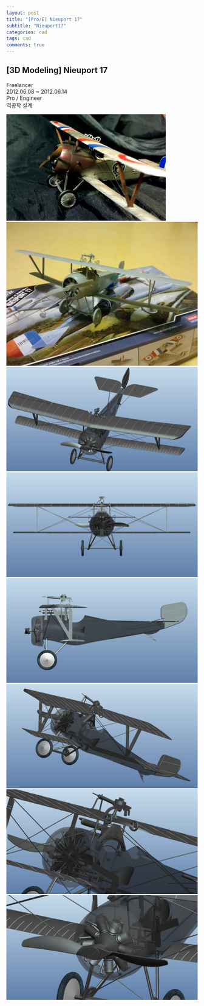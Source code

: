 ```yaml
---
layout: post
title: "[Pro/E] Nieuport 17"
subtitle: "Nieuport17"
categories: cad
tags: cad
comments: true
---
```


## [3D Modeling] Nieuport 17
Freelancer<br>
2012.06.08 ~ 2012.06.14<br>
Pro / Engineer<br>
역공학 설계<br>

![Image](https://github.com/JeongJaeyoung0/JeongJaeyoung0.github.io/blob/master/assets/img/cad/Nieuport_17_(1).JPG?raw=true)
![Image](https://github.com/JeongJaeyoung0/JeongJaeyoung0.github.io/blob/master/assets/img/cad/Nieuport_17_(2).JPG?raw=true)
![Image](https://github.com/JeongJaeyoung0/JeongJaeyoung0.github.io/blob/master/assets/img/cad/Nieuport_17_(3).JPG?raw=true)
![Image](https://github.com/JeongJaeyoung0/JeongJaeyoung0.github.io/blob/master/assets/img/cad/Nieuport_17_(4).JPG?raw=true)
![Image](https://github.com/JeongJaeyoung0/JeongJaeyoung0.github.io/blob/master/assets/img/cad/Nieuport_17_(5).JPG?raw=true)
![Image](https://github.com/JeongJaeyoung0/JeongJaeyoung0.github.io/blob/master/assets/img/cad/Nieuport_17_(6).JPG?raw=true)
![Image](https://github.com/JeongJaeyoung0/JeongJaeyoung0.github.io/blob/master/assets/img/cad/Nieuport_17_(7).JPG?raw=true)
![Image](https://github.com/JeongJaeyoung0/JeongJaeyoung0.github.io/blob/master/assets/img/cad/Nieuport_17_(8).JPG?raw=true)
